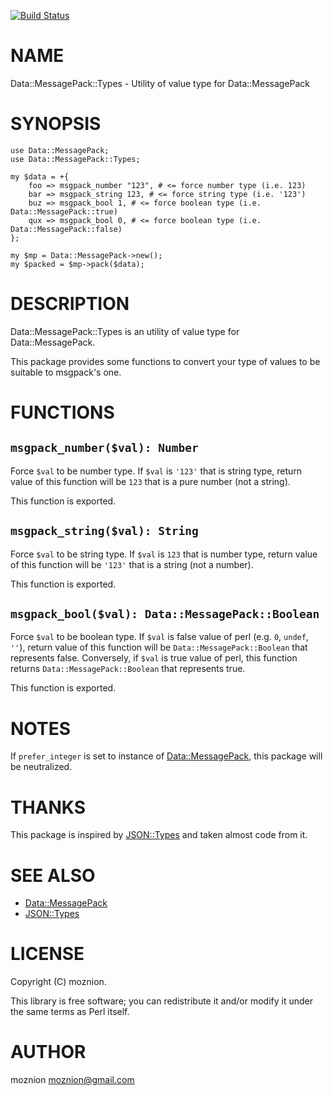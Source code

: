 [![Build Status](https://travis-ci.org/moznion/p5-Data-MessagePack-Types.svg?branch=master)](https://travis-ci.org/moznion/p5-Data-MessagePack-Types)
# NAME

Data::MessagePack::Types - Utility of value type for Data::MessagePack

# SYNOPSIS

    use Data::MessagePack;
    use Data::MessagePack::Types;

    my $data = +{
        foo => msgpack_number "123", # <= force number type (i.e. 123)
        bar => msgpack_string 123, # <= force string type (i.e. '123')
        buz => msgpack_bool 1, # <= force boolean type (i.e. Data::MessagePack::true)
        qux => msgpack_bool 0, # <= force boolean type (i.e. Data::MessagePack::false)
    };

    my $mp = Data::MessagePack->new();
    my $packed = $mp->pack($data);

# DESCRIPTION

Data::MessagePack::Types is an utility of value type for Data::MessagePack.

This package provides some functions to convert your type of values to be suitable to msgpack's one.

# FUNCTIONS

## `msgpack_number($val): Number`

Force `$val` to be number type. If `$val` is `'123'` that is string type, return value of this function will be `123` that is a pure number (not a string).

This function is exported.

## `msgpack_string($val): String`

Force `$val` to be string type. If `$val` is `123` that is number type, return value of this function will be `'123'` that is a string (not a number).

This function is exported.

## `msgpack_bool($val): Data::MessagePack::Boolean`

Force `$val` to be boolean type. If `$val` is false value of perl (e.g. `0`, `undef`, `''`), return value of this function will be `Data::MessagePack::Boolean` that represents false. Conversely, if `$val` is true value of perl, this function returns `Data::MessagePack::Boolean` that represents true.

This function is exported.

# NOTES

If `prefer_integer` is set to instance of [Data::MessagePack](https://metacpan.org/pod/Data::MessagePack), this package will be neutralized.

# THANKS

This package is inspired by [JSON::Types](https://metacpan.org/pod/JSON::Types) and taken almost code from it.

# SEE ALSO

- [Data::MessagePack](https://metacpan.org/pod/Data::MessagePack)
- [JSON::Types](https://metacpan.org/pod/JSON::Types)

# LICENSE

Copyright (C) moznion.

This library is free software; you can redistribute it and/or modify
it under the same terms as Perl itself.

# AUTHOR

moznion <moznion@gmail.com>

